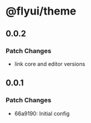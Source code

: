 # @flyui/theme

## 0.0.2

### Patch Changes

- link core and editor versions

## 0.0.1

### Patch Changes

- 66a9190: Initial config
